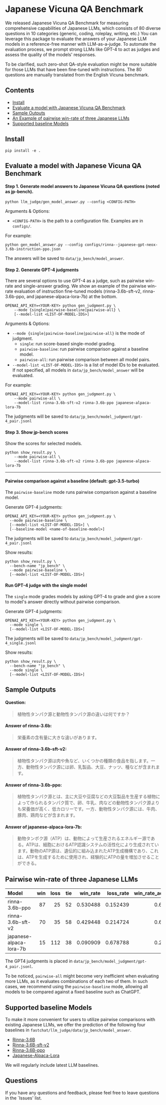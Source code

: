 # Japanese Vicuna QA Benchmark

We released Japanese Vicuna QA Benchmark for measuring comprehensive capabilities of Japanese LLMs, which consists of 80 diverse questions in 10 categories (generic, coding, roleplay, writing, etc.)
You can leverage this package to evaluate the answers of your Japanese LLM models in a reference-free manner with LLM-as-a-judge.
To automate the evaluation process, we prompt strong LLMs like GPT-4 to act as judges and assess the quality of the models' responses.

To be clarified, such zero-shot QA-style evaluation might be more suitable for those LLMs that have been fine-tuned with instructions. The 80 questions are manually translated from the English Vicuna benchmark.

## Contents
- [Install](#install)
- [Evaluate a model with Japanese Vicuna QA Benchmark](#evaluate-a-model-with-japanese-vicuna-qa-benchmark)
- [Sample Outputs](#sample-outputs)
- [An Example of pairwise win-rate of three Japanese LLMs](#pairwise-win-rate-of-three-japanese-llms)
- [Supported baseline Models](#supported-baseline-models)

## Install
```
pip install -e .
```

## Evaluate a model with Japanese Vicuna QA Benchmark

#### Step 1. Generate model answers to Japanese Vicuna QA questions (noted as jp-bench).

```
python llm_judge/gen_model_answer.py --config <CONFIG-PATH>
```

Arguments & Options:
  - `<CONFIG-PATH>` is the path to a configuration file. Examples are in `configs/`.

For example:

```
python gen_model_answer.py --config configs/rinna--japanese-gpt-neox-3.6b-instruction-ppo.json
```

The answers will be saved to `data/jp_bench/model_answer`.

#### Step 2. Generate GPT-4 judgments

There are several options to use GPT-4 as a judge, such as pairwise win-rate and single-answer grading.
We show an example of the pairwise win-rate evaluation of instruction fine-tuned models (rinna-3.6b-sft-v2, rinna-3.6b-ppo, and japanese-alpaca-lora-7b) at the bottom.

```
OPENAI_API_KEY=<YOUR-KEY> python gen_judgment.py \
    --mode {single|pairwise-baseline|pairwise-all} \
    [--model-list <LIST-OF-MODEL-IDS>]
```

Arguments & Options:
- `--mode {single|pairwise-baseline|pairwise-all}` is the mode of judgment.
    - `single`: run score-based single-model grading.
    - `pairwise-baseline`: run pairwise comparison against a baseline model.
    - `pairwise-all`: run pairwise comparison between all model pairs.
- `--model-list <LIST-OF-MODEL-IDS>` is a list of model IDs to be evaluated. If not specified, all models in `data/jp_bench/model_answer` will be evaluated.

For example:

```
OPENAI_API_KEY=<YOUR-KEY> python gen_judgment.py \
    --mode pairwise-all \
    --model-list rinna-3.6b-sft-v2 rinna-3.6b-ppo japanese-alpaca-lora-7b
```

The judgments will be saved to `data/jp_bench/model_judgment/gpt-4_pair.jsonl`

#### Step 3. Show jp-bench scores

Show the scores for selected models.

```
python show_result.py \
    --mode pairwise-all \
    --model-list rinna-3.6b-sft-v2 rinna-3.6b-ppo japanese-alpaca-lora-7b
```

---

#### Pairwise comparison against a baseline (default: gpt-3.5-turbo)

The `pairwise-baseline` mode runs pairwise comparison against a baseline model.

Generate GPT-4 judgments:

```
OPENAI_API_KEY=<YOUR-KEY> python gen_judgment.py \
  --mode pairwise-baseline \
  [--model-list <LIST-OF-MODEL-IDS>] \
  [--baseline-model <name-of-baseline-model>]
```

The judgments will be saved to `data/jp_bench/model_judgment/gpt-4_pair.jsonl`

Show results:

```
python show_result.py \
  --bench-name "jp_bench" \
  --mode pairwise-baseline \
  [--model-list <LIST-OF-MODEL-IDS>]
```

#### Run GPT-4 judge with the single model

The `single` mode grades models by asking GPT-4 to grade and give a score to model's answer directly without pairwise comparison.

Generate GPT-4 judgments:

```
OPENAI_API_KEY=<YOUR-KEY> python gen_judgment.py \
  --mode single \
  [--model-list <LIST-OF-MODEL-IDS>]
```

The judgments will be saved to `data/jp_bench/model_judgment/gpt-4_single.jsonl`

Show results:

```
python show_result.py \
  --bench-name "jp_bench" \
  --mode single \
  [--model-list <LIST-OF-MODEL-IDS>]
```

## Sample Outputs

#### Question:
> 植物性タンパク源と動物性タンパク源の違いは何ですか？
#### Answer of rinna-3.6b:
> 栄養素の含有量に大きな違いがあります。
#### Answer of rinna-3.6b-sft-v2:
> 植物性タンパク源は肉や魚など、いくつかの種類の食品を指します。一方、動物性タンパク源には卵、乳製品、大豆、ナッツ、種などが含まれます。
#### Answer of rinna-3.6b-ppo:
> 植物性タンパク源とは、主に大豆や豆腐などの大豆製品を生産する植物によって作られるタンパク質で、卵、牛乳、肉などの動物性タンパク源よりも栄養価が高く、低カロリーです。一方、動物性タンパク源には、牛肉、豚肉、鶏肉などが含まれます。
#### Answer of japanese-alpaca-lora-7b:
> 動物タンポク源（ATP）は、動物によって生産されるエネルギー源である。ATPは、細胞におけるATP認識システムの活性化により生成されています。動物のATP源は、遺伝的に組み込まれたATP生成機構であり、これは、ATPを生成するために使用され、経験的にATPの量を増加させることができる。

[//]: # (## Comparison )

[//]: # (![Comparison]&#40;./comparison.png&#41;  )

## Pairwise win-rate of three Japanese LLMs
| Model                   | win | loss | tie |  win_rate | loss_rate | win_rate_adjusted |
|:------------------------|----:|-----:|----:|----------:|----------:|------------------:|
| rinna-3.6b-ppo          |  87 |   25 |  52 |  0.530488 |  0.152439 |          0.689024 |
| rinna-3.6b-sft-v2       |  70 |   35 |  58 |  0.429448 |  0.214724 |          0.607362 |
| japanese-alpaca-lora-7b |  15 |  112 |  38 |  0.090909 |  0.678788 |          0.206061 |

The GPT4 judgments is placed in `data/jp_bench/model_judgment/gpt-4_pair.jsonl`.

To be noticed, `pairwise-all` might become very inefficient when evaluating more LLMs, as it evaluates combinations of each two of them. In such cases, we recommend using the `pairwise-baseline` mode, allowing all models to be compared against a fixed baseline such as ChatGPT.

## Supported baseline Models
To make it more convenient for users to utilize pairwise comparisons with existing Japanese LLMs, we offer the prediction of the following four baselines in `fastchat/llm_judge/data/jp_bench/model_answer`.

- [Rinna-3.6B](https://huggingface.co/rinna/japanese-gpt-neox-3.6b)
- [Rinna-3.6B-sft-v2](https://huggingface.co/rinna/japanese-gpt-neox-3.6b-instruction-sft-v2)
- [Rinna-3.6B-ppo](https://huggingface.co/rinna/japanese-gpt-neox-3.6b-instruction-ppo)
- [Japanese-Alpaca-Lora](https://huggingface.co/kunishou)

We will regularly include latest LLM baselines.

## Questions
If you have any questions and feedback, please feel free to leave questions in the `Issues' list.
